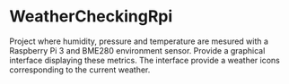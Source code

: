 # WeatherCheckingRpi
Project where humidity, pressure and temperature are mesured with a Raspberry Pi 3 and BME280 environment sensor. Provide a graphical interface displaying these metrics.
The interface provide a weather icons corresponding to the current weather.
